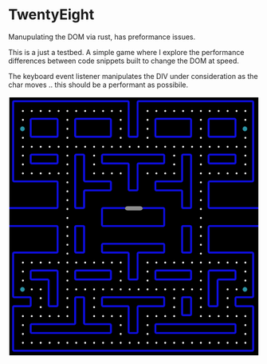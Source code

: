 # TwentyEight

Manupulating the DOM via rust, has preformance issues.

This is a just a testbed. A simple game
where I explore the performance differences between code
snippets built to change the DOM at speed.

The keyboard event listener manipulates the DIV under consideration as the char moves .. this should be a performant as possibile.

![GameBaord](./images/GameBoard.png)